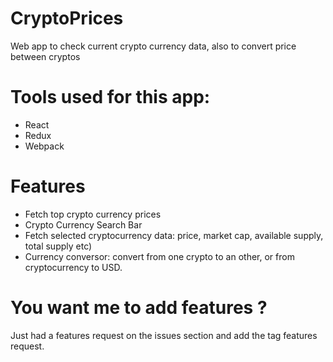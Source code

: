 # CryptoPrices
Web app to check current crypto currency data, also to convert price between cryptos

# Tools used for this app:

- React
- Redux
- Webpack

# Features

- Fetch top crypto currency prices
- Crypto Currency Search Bar
- Fetch selected cryptocurrency data: price, market cap, available supply, total supply etc)
- Currency conversor: convert from one crypto to an other, or from cryptocurrency to USD.

# You want me to add features ?

Just had a features request on the issues section and add the tag features request.